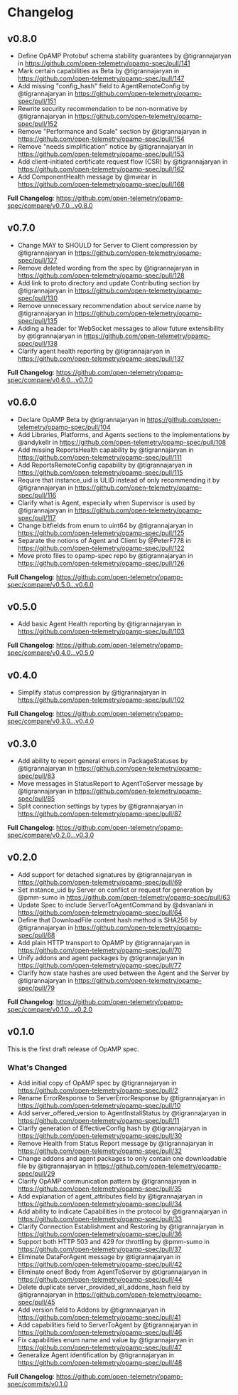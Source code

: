 # Changelog

## v0.8.0

* Define OpAMP Protobuf schema stability guarantees by @tigrannajaryan in https://github.com/open-telemetry/opamp-spec/pull/141
* Mark certain capabilities as Beta by @tigrannajaryan in https://github.com/open-telemetry/opamp-spec/pull/147
* Add missing "config_hash" field to AgentRemoteConfig by @tigrannajaryan in https://github.com/open-telemetry/opamp-spec/pull/151
* Rewrite security recommendation to be non-normative by @tigrannajaryan in https://github.com/open-telemetry/opamp-spec/pull/152
* Remove "Performance and Scale" section by @tigrannajaryan in https://github.com/open-telemetry/opamp-spec/pull/154
* Remove "needs simplification" notice by @tigrannajaryan in https://github.com/open-telemetry/opamp-spec/pull/153
* Add client-initiated certificate request flow (CSR) by @tigrannajaryan in https://github.com/open-telemetry/opamp-spec/pull/162
* Add ComponentHealth message by @mwear in https://github.com/open-telemetry/opamp-spec/pull/168

**Full Changelog**: https://github.com/open-telemetry/opamp-spec/compare/v0.7.0...v0.8.0

## v0.7.0

* Change MAY to SHOULD for Server to Client compression by @tigrannajaryan in https://github.com/open-telemetry/opamp-spec/pull/127
* Remove deleted wording from the spec by @tigrannajaryan in https://github.com/open-telemetry/opamp-spec/pull/128
* Add link to proto directory and update Contributing section by @tigrannajaryan in https://github.com/open-telemetry/opamp-spec/pull/130
* Remove unnecessary recommendation about service.name by @tigrannajaryan in https://github.com/open-telemetry/opamp-spec/pull/135
* Adding a header for WebSocket messages to allow future extensibility by @tigrannajaryan in https://github.com/open-telemetry/opamp-spec/pull/138
* Clarify agent health reporting by @tigrannajaryan in https://github.com/open-telemetry/opamp-spec/pull/137

**Full Changelog**: https://github.com/open-telemetry/opamp-spec/compare/v0.6.0...v0.7.0

## v0.6.0

* Declare OpAMP Beta by @tigrannajaryan in https://github.com/open-telemetry/opamp-spec/pull/104
* Add Libraries, Platforms, and Agents sections to the Implementations by @andykellr in https://github.com/open-telemetry/opamp-spec/pull/108
* Add missing ReportsHealth capability by @tigrannajaryan in https://github.com/open-telemetry/opamp-spec/pull/111
* Add ReportsRemoteConfig capability by @tigrannajaryan in https://github.com/open-telemetry/opamp-spec/pull/115
* Require that instance_uid is ULID instead of only recommending it by @tigrannajaryan in https://github.com/open-telemetry/opamp-spec/pull/116
* Clarify what is Agent, especially when Supervisor is used by @tigrannajaryan in https://github.com/open-telemetry/opamp-spec/pull/117
* Change bitfields from enum to uint64 by @tigrannajaryan in https://github.com/open-telemetry/opamp-spec/pull/125
* Separate the notions of Agent and Client by @PeterF778 in https://github.com/open-telemetry/opamp-spec/pull/122
* Move proto files to opamp-spec repo by @tigrannajaryan in https://github.com/open-telemetry/opamp-spec/pull/126

**Full Changelog**: https://github.com/open-telemetry/opamp-spec/compare/v0.5.0...v0.6.0

## v0.5.0

* Add basic Agent Health reporting by @tigrannajaryan in https://github.com/open-telemetry/opamp-spec/pull/103

**Full Changelog**: https://github.com/open-telemetry/opamp-spec/compare/v0.4.0...v0.5.0

## v0.4.0

* Simplify status compression by @tigrannajaryan in https://github.com/open-telemetry/opamp-spec/pull/102

**Full Changelog**: https://github.com/open-telemetry/opamp-spec/compare/v0.3.0...v0.4.0

## v0.3.0

* Add ability to report general errors in PackageStatuses by @tigrannajaryan in https://github.com/open-telemetry/opamp-spec/pull/83
* Move messages in StatusReport to AgentToServer message by @tigrannajaryan in https://github.com/open-telemetry/opamp-spec/pull/85
* Split connection settings by types by @tigrannajaryan in https://github.com/open-telemetry/opamp-spec/pull/87

**Full Changelog**: https://github.com/open-telemetry/opamp-spec/compare/v0.2.0...v0.3.0

## v0.2.0

* Add support for detached signatures by @tigrannajaryan in https://github.com/open-telemetry/opamp-spec/pull/69
* Set instance_uid by Server on conflict or request for generation by @pmm-sumo in https://github.com/open-telemetry/opamp-spec/pull/63
* Update Spec to include ServerToAgentCommand  by @dsvanlani in https://github.com/open-telemetry/opamp-spec/pull/64
* Define that DownloadFile content hash method is SHA256 by @tigrannajaryan in https://github.com/open-telemetry/opamp-spec/pull/68
* Add plain HTTP transport to OpAMP by @tigrannajaryan in https://github.com/open-telemetry/opamp-spec/pull/70
* Unify addons and agent packages by @tigrannajaryan in https://github.com/open-telemetry/opamp-spec/pull/77
* Clarify how state hashes are used between the Agent and the Server by @tigrannajaryan in https://github.com/open-telemetry/opamp-spec/pull/79

**Full Changelog**: https://github.com/open-telemetry/opamp-spec/compare/v0.1.0...v0.2.0

## v0.1.0

This is the first draft release of OpAMP spec.

### What's Changed
* Add initial copy of OpAMP spec by @tigrannajaryan in
  https://github.com/open-telemetry/opamp-spec/pull/2
* Rename ErrorResponse to ServerErrorResponse by @tigrannajaryan in
  https://github.com/open-telemetry/opamp-spec/pull/10
* Add server_offered_version to AgentInstallStatus by @tigrannajaryan in
  https://github.com/open-telemetry/opamp-spec/pull/11
* Clarify generation of EffectiveConfig hash by @tigrannajaryan in
  https://github.com/open-telemetry/opamp-spec/pull/30
* Remove Health from Status Report message by @tigrannajaryan in
  https://github.com/open-telemetry/opamp-spec/pull/32
* Change addons and agent packages to only contain one downloadable file by
  @tigrannajaryan in https://github.com/open-telemetry/opamp-spec/pull/29
* Clarify OpAMP communication pattern by @tigrannajaryan in
  https://github.com/open-telemetry/opamp-spec/pull/35
* Add explanation of agent_attributes field by @tigrannajaryan in
  https://github.com/open-telemetry/opamp-spec/pull/34
* Add ability to indicate Capabilities in the protocol by @tigrannajaryan in
  https://github.com/open-telemetry/opamp-spec/pull/33
* Clarify Connection Establishment and Restoring by @tigrannajaryan in
  https://github.com/open-telemetry/opamp-spec/pull/36
* Support both HTTP 503 and 429 for throttling by @pmm-sumo in
  https://github.com/open-telemetry/opamp-spec/pull/37
* Eliminate DataForAgent message by @tigrannajaryan in
  https://github.com/open-telemetry/opamp-spec/pull/42
* Eliminate oneof Body from AgentToServer by @tigrannajaryan in
  https://github.com/open-telemetry/opamp-spec/pull/44
* Delete duplicate server_provided_all_addons_hash field by @tigrannajaryan in
  https://github.com/open-telemetry/opamp-spec/pull/45
* Add version field to Addons by @tigrannajaryan in
  https://github.com/open-telemetry/opamp-spec/pull/41
* Add capabilities field to ServerToAgent by @tigrannajaryan in
  https://github.com/open-telemetry/opamp-spec/pull/46
* Fix capabilities enum name and value by @tigrannajaryan in
  https://github.com/open-telemetry/opamp-spec/pull/47
* Generalize Agent identification by @tigrannajaryan in
  https://github.com/open-telemetry/opamp-spec/pull/48

**Full Changelog**: https://github.com/open-telemetry/opamp-spec/commits/v0.1.0
